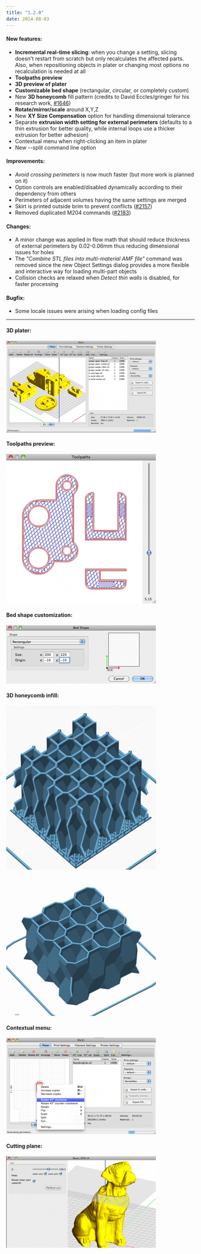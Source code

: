 ```yaml
---
title: "1.2.0"
date: 2014-08-03
---
```




#### New features:



*   **Incremental real-time slicing**: when you change a setting, slicing doesn't restart from scratch but only recalculates the affected parts. Also, when repositioning objects in plater or changing most options no recalculation is needed at all
*   **Toolpaths preview**
*   **3D preview of plater**
*   **Customizable bed shape** (rectangular, circular, or completely custom)
*   New **3D honeycomb** fill pattern (credits to David Eccles/gringer for his research work, [#1646](https://github.com/alexrj/Slic3r/issues/1646))
*   **Rotate/mirror/scale** around X,Y,Z
*   New **XY Size Compensation** option for handling dimensional tolerance
*   Separate **extrusion width setting for external perimeters** (defaults to a thin extrusion for better quality, while internal loops use a thicker extrusion for better adhesion)
*   Contextual menu when right-clicking an item in plater
*   New --split command line option



#### Improvements:



*   _Avoid crossing perimeters_ is now much faster (but more work is planned on it)
*   Option controls are enabled/disabled dynamically according to their dependency from others
*   Perimeters of adjacent volumes having the same settings are merged
*   Skirt is printed outside brim to prevent conflicts ([#2157](https://github.com/alexrj/Slic3r/issues/2157))
*   Removed duplicated M204 commands ([#2183](https://github.com/alexrj/Slic3r/issues/2183))



#### Changes:



*   A minor change was applied in flow math that should reduce thickness of external perimeters by 0.02-0.06mm thus reducing dimensional issues for holes
*   The _"Combine STL files into multi-material AMF file"_ command was removed since the new Object Settings dialog provides a more flexible and interactive way for loading multi-part objects
*   Collision checks are relaxed when _Detect thin walls_ is disabled, for faster processing



#### Bugfix:



*   Some locale issues were arising when loading config files


* * *

#### 3D plater:

![](01.jpg)

#### Toolpaths preview:

![](02.jpg)

#### Bed shape customization:

![](03.jpg)

#### 3D honeycomb infill:

![](04.jpg)

![](05.jpg)

#### Contextual menu:

![](06.jpg)

#### Cutting plane:

![](07.jpg)

